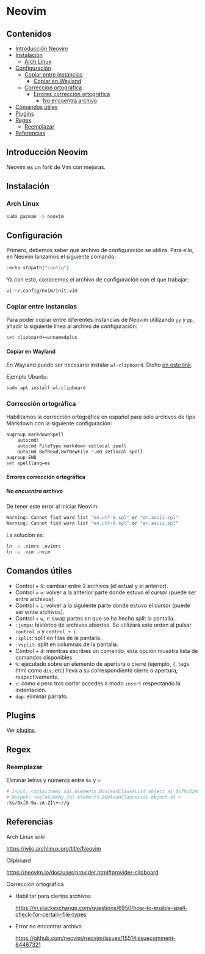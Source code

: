 # Neovim

## Contenidos

- [Introducción Neovim](#introducción-neovim)
- [Instalación](#instalación)
  - [Arch Linux](#arch-linux)
- [Configuración](#configuración)
  - [Copiar entre instancias](#copiar-entre-instancias)
    - [Copiar en Wayland](#copiar-en-wayland)
  - [Corrección ortográfica](#corrección-ortográfica)
    - [Errores corrección ortográfica](#errores-corrección-ortográfica)
      - [No encuentra archivo](#no-encuentra-archivo)
- [Comandos útiles](#comandos-útiles)
- [Plugins](#plugins)
- [Regex](#regex)
  - [Reemplazar](#reemplazar)
- [Referencias](#referencias)

## Introducción Neovim

Neovim es un fork de Vim con mejoras.

## Instalación

### Arch Linux

```bash
sudo pacman -S neovim
```

## Configuración

Primero, debemos saber qué archivo de configuración se utiliza. Para ello, en Neovim lanzamos el siguiente comando:

```bash
:echo stdpath("config")
```

Ya con esto, conocemos el archivo de configuración con el que trabajar:

```bash
vi ~/.config/nvim/init.vim
```

### Copiar entre instancias

Para poder copiar entre diferentes instancias de Neovim utilizando `yy` y `pp`, añadir la siguiente línea al archivo de configuración:

```bash
set clipboard+=unnamedplus
```

#### Copiar en Wayland

En Wayland puede ser necesario instalar `wl-clipboard`. Dicho [en este link](https://stackoverflow.com/questions/61379318/how-to-copy-from-vim-to-system-clipboard-using-wayland-and-without-compiled-vim).

Ejemplo Ubuntu:

```bash
sudo apt install wl-clipboard
```

### Corrección ortográfica

Habilitamos la corrección ortográfica en español para solo archivos de tipo Markdown con la siguiente configuración:

```bash
augroup markdownSpell
    autocmd!
    autocmd FileType markdown setlocal spell
    autocmd BufRead,BufNewFile *.md setlocal spell
augroup END
set spelllang=es
```

#### Errores corrección ortográfica

##### No encuentra archivo

De tener este error al iniciar Neovim:

```bash
Warning: Cannot find word list "en.utf-8.spl" or "en.ascii.spl"
Warning: Cannot find word list "en.utf-8.spl" or "en.ascii.spl"
```

La solución es:

```bash
ln -s .vimrc .nvimrc
ln -s .vim .nvim
```

## Comandos útiles

- Control + `6`: cambiar entre 2 archivos (el actual y el anterior).
- Control + `o`: volver a la anterior parte donde estuvo el cursor (puede ser entre archivos).
- Control + `i`: volver a la siguiente parte donde estuvo el cursor (puede ser entre archivos).
- Control + `w`, `r`: swap partes en que se ha hecho split la pantalla.
- `:jumps`: histórico de archivos abiertos. Se utilizará este orden al pulsar `control o` y `control + i`.
- `:split`: split en filas de la pantalla.
- `:vsplit`: split en columnas de la pantalla.
- Control + `d`: mientras escribes un comando, esta opción muestra lista de comandos disponibles.
- `%`: ejecutado sobre un elemento de apertura o cierre (ejemplo, `{`, tags html como `div`, etc) lleva a su correspondiente cierre o apertura, respectivamente.
- `c`: como `d` pero tras cortar accedes a modo `insert` respectando la indentación.
- `dap`: eliminar párrafo.

## Plugins

Ver [plugins](plugins.html).

## Regex

### Reemplazar

Eliminar letras y números entre `0x` y `>`:

```bash
# Input: <sqlalchemy.sql.elements.BooleanClauseList object at 0x78c624cfccc0>
# Output: <sqlalchemy.sql.elements.BooleanClauseList object at >
:%s/0x[0-9a-zA-Z]\+>//g
```

## Referencias

Arch Linux wiki

<https://wiki.archlinux.org/title/Neovim>

Clipboard

<https://neovim.io/doc/user/provider.html#provider-clipboard>

Corrección ortográfica

  - Habilitar para ciertos archivos

    <https://vi.stackexchange.com/questions/6950/how-to-enable-spell-check-for-certain-file-types>

  - Error no encontrar archivo

    <https://github.com/neovim/neovim/issues/1551#issuecomment-64467321>

